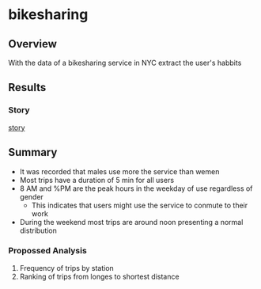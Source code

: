 # bikesharing

## Overview
With the data of a bikesharing service in NYC extract the user's habbits

## Results
### Story

[story](https://github.com/IrvingHdez/bikesharing/blob/main/img/6-bikesharing-story.PNG)


## Summary
* It was recorded that males use more the service than wemen
* Most trips have a duration of 5 min for all users
* 8 AM and %PM are the peak hours in the weekday of use regardless of gender
	* This indicates that users might use the service to conmute to their work
* During the weekend most trips are around noon presenting a normal distribution

### Propossed Analysis
1. Frequency of trips by station
2. Ranking of trips from longes to shortest distance